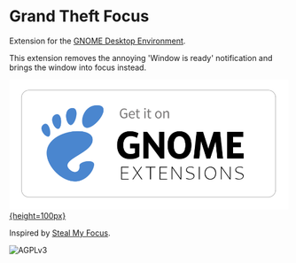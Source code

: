 # Grand Theft Focus
Extension for the [GNOME Desktop Environment](https://www.gnome.org/).

This extension removes the annoying 'Window is ready' notification and brings the window into focus instead.

[![Get it on GNOME Extensions](https://raw.githubusercontent.com/andyholmes/gnome-shell-extensions-badge/master/get-it-on-ego.svg?sanitize=true){height=100px}]([https://extensions.gnome.org/extension/6322/debian-linux-updates-indicator/](https://extensions.gnome.org/extension/5410/grand-theft-focus/))

Inspired by [Steal My Focus](https://extensions.gnome.org/extension/234/steal-my-focus/).

![AGPLv3](https://www.gnu.org/graphics/agplv3-155x51.png "GNU Affero General Public License")
